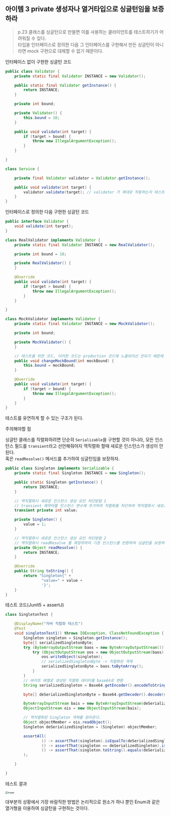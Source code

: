 ## 아이템 3 private 생성자나 열거타입으로 싱글턴임을 보증하라

> p.23 클래스를 싱글턴으로 만들면 이를 사용하는 클라이언트를 테스트하기가 어려워질 수 있다.  
> 타입을 인터페이스로 정의한 다음 그 인터페이스를 구현해서 만든 싱글턴이 아니라면 mock 구현으로 대체할 수 없기 때문이다.

인터페이스 없이 구현한 싱글턴 코드

```java
public class Validator {
    private static final Validator INSTANCE = new Validator();

    public static final Validator getInstance() {
        return INSTANCE;
    }

    private int bound;

    private Validator() {
        this.bound = 10;
    }

    public void validate(int target) {
        if (target > bound) {
            throw new IllegalArgumentException();
        }
    }

}

class Service {

    private final Validator validator = Validator.getInstance();

    public void validate(int target) {
        validator.validate(target); // validator 가 제대로 작동하는지 테스트를 하려는데 bound 값을 바꿔서 테스트하고 싶다면?
    }
}
```

인터페이스로 정의한 다음 구현한 싱글턴 코드

```java
public interface Validator {
    void validate(int target);
}

class RealValidator implements Validator {
    private static final Validator INSTANCE = new RealValidator();

    private int bound = 10;

    private RealValidator() {
    }

    @Override
    public void validate(int target) {
        if (target > bound) {
            throw new IllegalArgumentException();
        }
    }

}

class MockValidator implements Validator {
    private static final Validator INSTANCE = new MockValidator();

    private int bound;

    private MockValidator() {
    }

    // 테스트를 위한 코드, 이러한 코드는 production 코드에 노출되어선 안되기 때문에 mock 클래스에만 존재한다.
    public void changeMockBound(int mockBound) {
        this.bound = mockBound;
    }

    @Override
    public void validate(int target) {
        if (target > bound) {
            throw new IllegalArgumentException();
        }
    }
}
```

테스트를 유연하게 할 수 있는 구조가 된다.

주의해야할 점

싱글턴 클래스를 직렬화하려면 단순히 `Serializable`을 구현할 것이 아니라, 모든 인스턴스 필드를 `transient`라고 선언해줘야지 역직렬화 할때 새로운 인스턴스가 생성이 안된다.  
혹은 `readResolve()` 메서드를 추가하여 싱글턴임을 보장하자.

```java
public class Singleton implements Serializable {
    private static final Singleton INSTANCE = new Singleton();

    public static Singleton getInstance() {
        return INSTANCE;
    }

    // 역직렬화시 새로운 인스턴스 생성 요인 차단방법 1
    // transient 예약어를 인스턴스 변수에 추가하여 직렬화를 차단하여 역직렬화시 새로운 인스턴스가 생성되지 못하도록 한다.
    transient private int value;

    private Singleton() {
        value = 1;
    }

    // 역직렬화시 새로운 인스턴스 생성 요인 차단방법 2
    // 역직렬화시 readResolve 를 재정의하여 기존 인스턴스를 반환하여 싱글턴을 보장하도록 한다.
    private Object readResolve() {
        return INSTANCE;
    }

    @Override
    public String toString() {
        return "Singleton{" +
                "value=" + value +
                '}';
    }
}
```

테스트 코드(Junit5 + assertJ)

```java
class SingletonTest {

    @DisplayName("자바 직렬화 테스트")
    @Test
    void singletonTest1() throws IOException, ClassNotFoundException {
        Singleton singleton = Singleton.getInstance();
        byte[] serializedSingletonByte;
        try (ByteArrayOutputStream baos = new ByteArrayOutputStream()) {
            try (ObjectOutputStream oos = new ObjectOutputStream(baos)) {
                oos.writeObject(singleton);
                // serializedSingletonByte -> 직렬화된 객체
                serializedSingletonByte = baos.toByteArray();
            }
        }
        // 바이트 배열로 생성된 직렬화 데이터를 base64로 변환
        String serializedSingleton = Base64.getEncoder().encodeToString(serializedSingletonByte);

        byte[] deSerializedSingletonByte = Base64.getDecoder().decode(serializedSingleton);

        ByteArrayInputStream bais = new ByteArrayInputStream(deSerializedSingletonByte);
        ObjectInputStream ois = new ObjectInputStream(bais);

        // 역직렬화된 Singleton 객체를 읽어온다.
        Object objectMember = ois.readObject();
        Singleton deSerializedSingleton = (Singleton) objectMember;

        assertAll(
                () -> assertThat(singleton).isEqualTo(deSerializedSingleton),
                () -> assertThat(singleton == deSerializedSingleton).isTrue(),
                () -> assertThat(singleton.toString().equals(deSerializedSingleton.toString())).isTrue()
        );

    }

}
```

테스트 결과

<img src="https://user-images.githubusercontent.com/13347548/72888287-a39ee900-3d50-11ea-8697-d27d373f1da5.png" alt="image" style="zoom:50%;" />

대부분의 상황에서 가장 바람직한 방법은 논리적으로 원소가 하나 뿐인 Enum과 같은 열거형을 이용하여 싱글턴을 구현하는 것이다.

